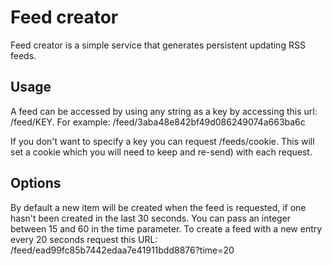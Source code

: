 Feed creator
============

Feed creator is a simple service that generates persistent updating RSS feeds.

## Usage
A feed can be accessed by using any string as a key by accessing this url: /feed/KEY. For example: /feed/3aba48e842bf49d086249074a663ba6c

If you don't want to specify a key you can request /feeds/cookie. This will set a cookie which you will need to keep and re-send) with each request.

## Options
By default a new item will be created when the feed is requested, if one hasn't been created in the last 30 seconds. You can pass an integer between 15 and 60 in the time parameter. To create a feed with a new entry every 20 seconds request this URL: /feed/ead99fc85b7442edaa7e41911bdd8876?time=20